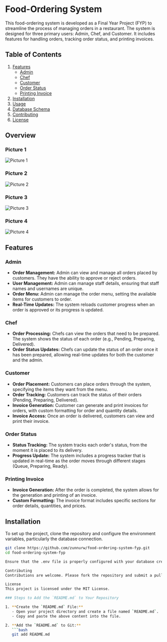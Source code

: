 # Food-Ordering System

This food-ordering system is developed as a Final Year Project (FYP) to streamline the process of managing orders in a restaurant. The system is designed for three primary users: Admin, Chef, and Customer. It includes features for handling orders, tracking order status, and printing invoices.

## Table of Contents

1. [Features](#features)
   - [Admin](#admin)
   - [Chef](#chef)
   - [Customer](#customer)
   - [Order Status](#order-status)
   - [Printing Invoice](#printing-invoice)
2. [Installation](#installation)
3. [Usage](#usage)
4. [Database Schema](#database-schema)
5. [Contributing](#contributing)
6. [License](#license)

## Overview

### Picture 1
![Picture 1](overview/1.png)

### Picture 2
![Picture 2](overview/2.png)

### Picture 3
![Picture 3](overview/3.png)

### Picture 4
![Picture 4](overview/4.png)

## Features

### Admin

- **Order Management:** Admin can view and manage all orders placed by customers. They have the ability to approve or reject orders.
- **User Management:** Admin can manage staff details, ensuring that staff names and usernames are unique.
- **Order Menu:** Admin can manage the order menu, setting the available items for customers to order.
- **Real-Time Updates:** The system reloads customer progress when an order is approved or its progress is updated.

### Chef

- **Order Processing:** Chefs can view the orders that need to be prepared. The system shows the status of each order (e.g., Pending, Preparing, Delivered).
- **Order Status Updates:** Chefs can update the status of an order once it has been prepared, allowing real-time updates for both the customer and the admin.

### Customer

- **Order Placement:** Customers can place orders through the system, specifying the items they want from the menu.
- **Order Tracking:** Customers can track the status of their orders (Pending, Preparing, Delivered).
- **Invoice Generation:** Customer can generate and print invoices for orders, with custom formatting for order and quantity details.
- **Invoice Access:** Once an order is delivered, customers can view and print their invoice.

### Order Status

- **Status Tracking:** The system tracks each order's status, from the moment it is placed to its delivery.
- **Progress Update:** The system includes a progress tracker that is updated in real-time as the order moves through different stages 
(Queue, Preparing, Ready).

### Printing Invoice

- **Invoice Generation:** After the order is completed, the system allows for the generation and printing of an invoice.
- **Custom Formatting:** The invoice format includes specific sections for order details, quantities, and prices.

## Installation

To set up the project, clone the repository and configure the environment variables, particularly the database connection.

```bash
git clone https://github.com/zunnurw/food-ordering-system-fyp.git
cd food-ordering-system-fyp

Ensure that the .env file is properly configured with your database credentials.

Contributing
Contributions are welcome. Please fork the repository and submit a pull request for any features or bug fixes.

License
This project is licensed under the MIT License.

### Steps to Add the `README.md` to Your Repository

1. **Create the `README.md` File:**
   - Open your project directory and create a file named `README.md`.
   - Copy and paste the above content into the file.

2. **Add the `README.md` to Git:**
   ```bash
   git add README.md